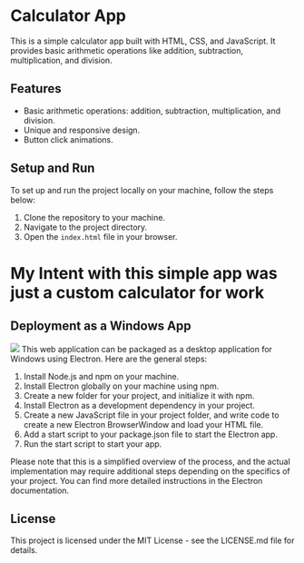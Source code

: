 # Calculator App

This is a simple calculator app built with HTML, CSS, and JavaScript. It provides basic arithmetic operations like addition, subtraction, multiplication, and division.

## Features

- Basic arithmetic operations: addition, subtraction, multiplication, and division.
- Unique and responsive design.
- Button click animations.

## Setup and Run

To set up and run the project locally on your machine, follow the steps below:

1. Clone the repository to your machine.
2. Navigate to the project directory.
3. Open the `index.html` file in your browser.

# My Intent with this simple app was just a custom calculator for work
## Deployment as a Windows App
<img src="https://i.imgur.com/RWkVCAH.png">
This web application can be packaged as a desktop application for Windows using Electron. Here are the general steps:

1. Install Node.js and npm on your machine.
2. Install Electron globally on your machine using npm.
3. Create a new folder for your project, and initialize it with npm.
4. Install Electron as a development dependency in your project.
5. Create a new JavaScript file in your project folder, and write code to create a new Electron BrowserWindow and load your HTML file.
6. Add a start script to your package.json file to start the Electron app.
7. Run the start script to start your app.

Please note that this is a simplified overview of the process, and the actual implementation may require additional steps depending on the specifics of your project. You can find more detailed instructions in the Electron documentation.

## License

This project is licensed under the MIT License - see the LICENSE.md file for details.
